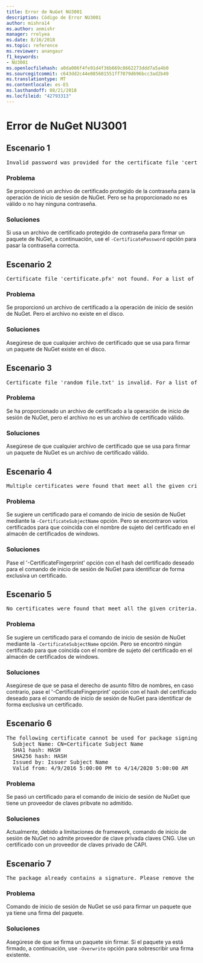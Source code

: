 ```yaml
---
title: Error de NuGet NU3001
description: Código de Error NU3001
author: mishra14
ms.author: anmishr
manager: rrelyea
ms.date: 8/16/2018
ms.topic: reference
ms.reviewer: anangaur
f1_keywords:
- NU3001
ms.openlocfilehash: a0da006f4fe91d4f36b669c8662273ddd7a5a4b0
ms.sourcegitcommit: c643dd2c44e085601551ff7079d696bcc3ad2b49
ms.translationtype: MT
ms.contentlocale: es-ES
ms.lasthandoff: 08/21/2018
ms.locfileid: "42793313"
---
```

# <a name="nuget-error-nu3001"></a>Error de NuGet NU3001

## <a name="scenario-1"></a>Escenario 1

<pre>Invalid password was provided for the certificate file 'certificate.pfx'. Please provide a valid password using the '-CertificatePassword' option.</pre>

### <a name="issue"></a>Problema

Se proporcionó un archivo de certificado protegido de la contraseña para la operación de inicio de sesión de NuGet. Pero se ha proporcionado no es válido o no hay ninguna contraseña.


### <a name="solution"></a>Soluciones

Si usa un archivo de certificado protegido de contraseña para firmar un paquete de NuGet, a continuación, use el `-CertificatePassword` opción para pasar la contraseña correcta.



## <a name="scenario-2"></a>Escenario 2

<pre>Certificate file 'certificate.pfx' not found. For a list of accepted ways to provide a certificate, please visit https://docs.nuget.org/docs/reference/command-line-reference.</pre>

### <a name="issue"></a>Problema

Se proporcionó un archivo de certificado a la operación de inicio de sesión de NuGet. Pero el archivo no existe en el disco.


### <a name="solution"></a>Soluciones

Asegúrese de que cualquier archivo de certificado que se usa para firmar un paquete de NuGet existe en el disco.



## <a name="scenario-3"></a>Escenario 3

<pre>Certificate file 'random_file.txt' is invalid. For a list of accepted ways to provide a certificate, please visit https://docs.nuget.org/docs/reference/command-line-reference.</pre>

### <a name="issue"></a>Problema

Se ha proporcionado un archivo de certificado a la operación de inicio de sesión de NuGet, pero el archivo no es un archivo de certificado válido.


### <a name="solution"></a>Soluciones

Asegúrese de que cualquier archivo de certificado que se usa para firmar un paquete de NuGet es un archivo de certificado válido.



## <a name="scenario-4"></a>Escenario 4

<pre>Multiple certificates were found that meet all the given criteria. Use the '-CertificateFingerprint' option with the hash of the desired certificate.</pre>

### <a name="issue"></a>Problema

Se sugiere un certificado para el comando de inicio de sesión de NuGet mediante la `-CertificateSubjectName` opción. Pero se encontraron varios certificados para que coincida con el nombre de sujeto del certificado en el almacén de certificados de windows.


### <a name="solution"></a>Soluciones

Pase el '-CertificateFingerprint' opción con el hash del certificado deseado para el comando de inicio de sesión de NuGet para identificar de forma exclusiva un certificado.



## <a name="scenario-5"></a>Escenario 5

<pre>No certificates were found that meet all the given criteria. For a list of accepted ways to provide a certificate, please visit https://docs.nuget.org/docs/reference/command-line-reference.</pre>

### <a name="issue"></a>Problema

Se sugiere un certificado para el comando de inicio de sesión de NuGet mediante la `-CertificateSubjectName` opción. Pero se encontró ningún certificado para que coincida con el nombre de sujeto del certificado en el almacén de certificados de windows.


### <a name="solution"></a>Soluciones

Asegúrese de que se pasa el derecho de asunto filtro de nombres, en caso contrario, pase el '-CertificateFingerprint' opción con el hash del certificado deseado para el comando de inicio de sesión de NuGet para identificar de forma exclusiva un certificado.



## <a name="scenario-6"></a>Escenario 6

<pre>The following certificate cannot be used for package signing as the private key provider is unsupported:
  Subject Name: CN=Certificate Subject Name
  SHA1 hash: HASH
  SHA256 hash: HASH
  Issued by: Issuer Subject Name
  Valid from: 4/9/2016 5:00:00 PM to 4/14/2020 5:00:00 AM</pre>

### <a name="issue"></a>Problema

Se pasó un certificado para el comando de inicio de sesión de NuGet que tiene un proveedor de claves pribvate no admitido. 


### <a name="solution"></a>Soluciones

Actualmente, debido a limitaciones de framework, comando de inicio de sesión de NuGet no admite proveedor de clave privada claves CNG. Use un certificado con un proveedor de claves privado de CAPI.



## <a name="scenario-7"></a>Escenario 7

<pre>The package already contains a signature. Please remove the existing signature before adding a new signature.</pre>

### <a name="issue"></a>Problema

Comando de inicio de sesión de NuGet se usó para firmar un paquete que ya tiene una firma del paquete.


### <a name="solution"></a>Soluciones

Asegúrese de que se firma un paquete sin firmar. Si el paquete ya está firmado, a continuación, use `-Overwrite` opción para sobrescribir una firma existente.


